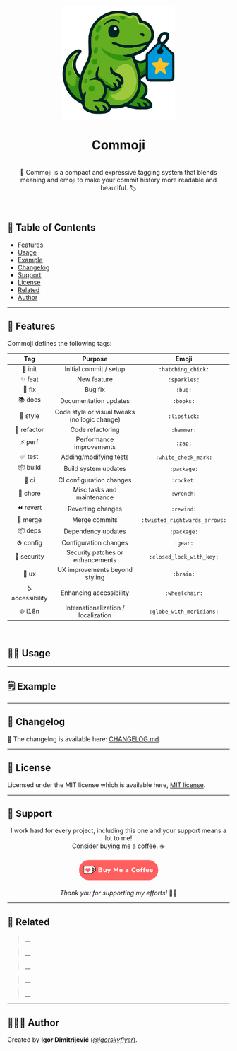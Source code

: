 <div align="center">
  <img src="https://raw.githubusercontent.com/igorskyflyer/commoji/main/assets/commoji.png" alt="Icon of Commoji, a Visual Studio Code extension" width="256" height="256">
<h1 align="center">Commoji</h1>
</div>

<br>

<div align="center">
  🐉 Commoji is a compact and expressive tagging system that blends meaning and emoji to make your commit history more readable and beautiful. 🏷️
</div>

<br>
<br>

## 📃 Table of Contents

- [Features](#-features)
- [Usage](#-usage)
- [Example](#️-example)
- [Changelog](#-changelog)
- [Support](#-support)
- [License](#-license)
- [Related](#-related)
- [Author](#-author)

---

## 🤖 Features

Commoji defines the following tags:

|       Tag       |                    Purpose                    |            Emoji             |
|:---------------:|:---------------------------------------------:|:----------------------------:|
| 🐣 init         | Initial commit / setup                        | `:hatching_chick:`           |
| ✨ feat         | New feature                                   | `:sparkles:`                 |
| 🐛 fix          | Bug fix                                       | `:bug:`                      |
| 📚 docs         | Documentation updates                         | `:books:`                    |
| 💄 style        | Code style or visual tweaks (no logic change) | `:lipstick:`                 |
| 🔨 refactor     | Code refactoring                              | `:hammer:`                   |
| ⚡ perf         | Performance improvements                      | `:zap:`                      |
| ✅ test         | Adding/modifying tests                        | `:white_check_mark:`         |
| 📦 build        | Build system updates                          | `:package:`                  |
| 🚀 ci           | CI configuration changes                      | `:rocket:`                   |
| 🔧 chore        | Misc tasks and maintenance                    | `:wrench:`                   |
| ⏪ revert       | Reverting changes                             | `:rewind:`                   |
| 🔀 merge        | Merge commits                                 | `:twisted_rightwards_arrows:`|
| 📦 deps         | Dependency updates                            | `:package:`                  |
| ⚙️ config       | Configuration changes                         | `:gear:`                     |
| 🔐 security     | Security patches or enhancements              | `:closed_lock_with_key:`     |
| 🧠 ux           | UX improvements beyond styling                | `:brain:`                    |
| ♿ accessibility| Enhancing accessibility                       | `:wheelchair:`               |
| 🌐 i18n         | Internationalization / localization           | `:globe_with_meridians:`             |

<br>

## 🕵🏼 Usage

---

## 🗒️ Example


---

## 📝 Changelog

📑 The changelog is available here: [CHANGELOG.md](https://github.com/igorskyflyer/commoji/blob/main/CHANGELOG.md).

---

## 🪪 License

Licensed under the MIT license which is available here, [MIT license](https://github.com/igorskyflyer/commoji/blob/main/LICENSE.txt).

---

## 💖 Support

<div align="center">
  I work hard for every project, including this one and your support means a lot to me!
  <br>
  Consider buying me a coffee. ☕
  <br>
  <br>
  <a href="https://ko-fi.com/igorskyflyer" target="_blank"><img src="https://raw.githubusercontent.com/igorskyflyer/igorskyflyer/main/assets/ko-fi.png" alt="Donate to igorskyflyer" width="180" height="46"></a>
  <br>
  <br>
  <em>Thank you for supporting my efforts!</em> 🙏😊
</div>

---

## 🧬 Related

[]()

> __

[]()

> __

[]()

> __

[]()

> __

[]()

> __

---

## 👨🏻‍💻 Author
Created by **Igor Dimitrijević** ([*@igorskyflyer*](https://github.com/igorskyflyer/)).
